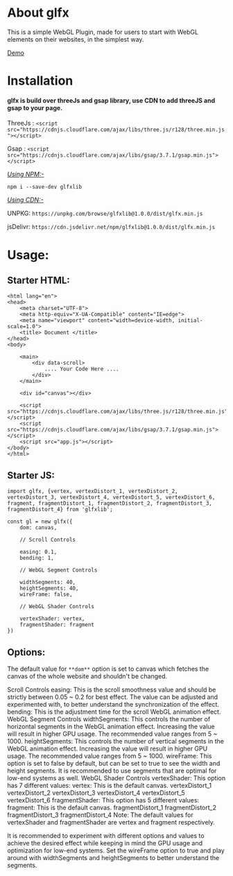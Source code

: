# About glfx

This is a simple WebGL Plugin, made for users to start with WebGL elements on their websites, in the simplest way.

[Demo](https://kumarkshitij24.github.io/glfx/)

# Installation 

#### glfx is build over threeJs and gsap library, use CDN to add threeJS and gsap to your page.

ThreeJs : `<script src="https://cdnjs.cloudflare.com/ajax/libs/three.js/r128/three.min.js"></script>`

Gsap : `<script src="https://cdnjs.cloudflare.com/ajax/libs/gsap/3.7.1/gsap.min.js"></script>`

<ins> _Using NPM:-_ </ins>

`npm i --save-dev glfxlib`

<ins> _Using CDN:-_ </ins>

UNPKG: `https://unpkg.com/browse/glfxlib@1.0.0/dist/glfx.min.js`

jsDelivr: `https://cdn.jsdelivr.net/npm/glfxlib@1.0.0/dist/glfx.min.js`

# Usage:

## Starter HTML:

```
<html lang="en">
<head>
    <meta charset="UTF-8">
    <meta http-equiv="X-UA-Compatible" content="IE=edge">
    <meta name="viewport" content="width=device-width, initial-scale=1.0">
    <title> Document </title>
</head>
<body>

    <main>
        <div data-scroll>
            .... Your Code Here ....
        </div>
    </main>
    
    <div id="canvas"></div>
    
    <script src="https://cdnjs.cloudflare.com/ajax/libs/three.js/r128/three.min.js"></script>
    <script src="https://cdnjs.cloudflare.com/ajax/libs/gsap/3.7.1/gsap.min.js"></script>
    <script src="app.js"></script>
</body>
</html>
```

## Starter JS:

```
import glfx, {vertex, vertexDistort_1, vertexDistort_2, vertexDistort_3, vertexDistort_4, vertexDistort_5, vertexDistort_6, fragment, fragmentDistort_1, fragmentDistort_2, fragmentDistort_3, fragmentDistort_4} from 'glfxlib';

const gl = new glfx({
    dom: canvas,

    // Scroll Controls

    easing: 0.1,
    bending: 1,

    // WebGL Segment Controls

    widthSegments: 40,
    heightSegments: 40,
    wireFrame: false,

    // WebGL Shader Controls

    vertexShader: vertex,
    fragmentShader: fragment
})
```

## Options:

The default value for `**dom**` option is set to canvas which fetches the canvas of the whole website and shouldn't be changed.

Scroll Controls
easing: This is the scroll smoothness value and should be strictly between 0.05 ~ 0.2 for best effect. The value can be adjusted and experimented with, to better understand the synchronization of the effect.
bending: This is the adjustment time for the scroll WebGL animation effect.
WebGL Segment Controls
widthSegments: This controls the number of horizontal segments in the WebGL animation effect. Increasing the value will result in higher GPU usage. The recommended value ranges from 5 ~ 1000.
heightSegments: This controls the number of vertical segments in the WebGL animation effect. Increasing the value will result in higher GPU usage. The recommended value ranges from 5 ~ 1000.
wireFrame: This option is set to false by default, but can be set to true to see the width and height segments. It is recommended to use segments that are optimal for low-end systems as well.
WebGL Shader Controls
vertexShader: This option has 7 different values:
vertex: This is the default canvas.
vertexDistort_1
vertexDistort_2
vertexDistort_3
vertexDistort_4
vertexDistort_5
vertexDistort_6
fragmentShader: This option has 5 different values:
fragment: This is the default canvas.
fragmentDistort_1
fragmentDistort_2
fragmentDistort_3
fragmentDistort_4
Note: The default values for vertexShader and fragmentShader are vertex and fragment respectively.

It is recommended to experiment with different options and values to achieve the desired effect while keeping in mind the GPU usage and optimization for low-end systems. Set the wireFrame option to true and play around with widthSegments and heightSegments to better understand the segments.
